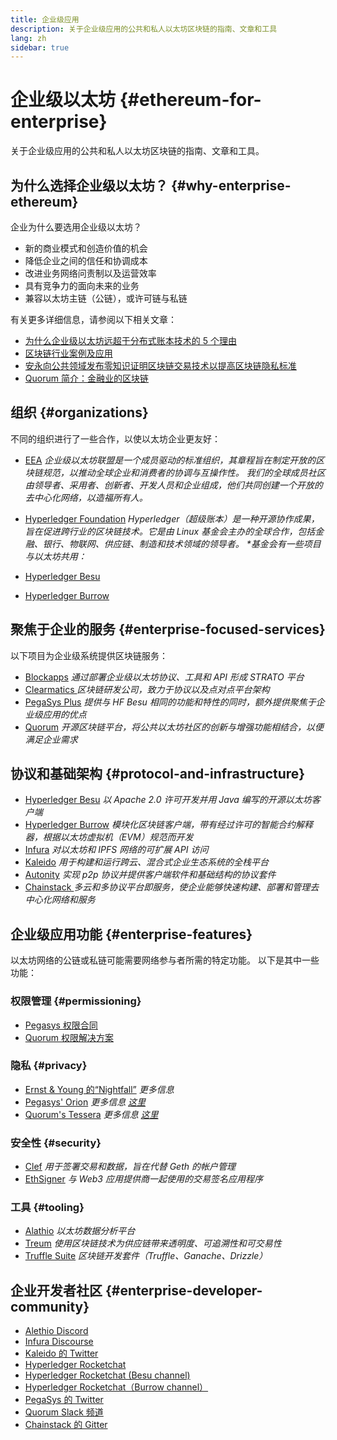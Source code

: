 ```yaml
---
title: 企业级应用
description: 关于企业级应用的公共和私人以太坊区块链的指南、文章和工具
lang: zh
sidebar: true
---
```


# 企业级以太坊 {#ethereum-for-enterprise}

<div class="featured">关于企业级应用的公共和私人以太坊区块链的指南、文章和工具。</div>

## 为什么选择企业级以太坊？ {#why-enterprise-ethereum}

企业为什么要选用企业级以太坊？

- 新的商业模式和创造价值的机会
- 降低企业之间的信任和协调成本
- 改进业务网络问责制以及运营效率
- 具有竞争力的面向未来的业务
- 兼容以太坊主链（公链），或许可链与私链

有关更多详细信息，请参阅以下相关文章：

- [为什么企业级以太坊远超于分布式账本技术的 5 个理由](https://media.consensys.net/5-reasons-why-enterprise-ethereum-is-so-much-more-than-a-distributed-ledger-technology-c9a89db82cb5)
- [区块链行业案例及应用](https://media.consensys.net/enterprise-ethereum-blockchain-use-cases-and-applications-by-industry-3914d1210049)
- [安永向公共领域发布零知识证明区块链交易技术以提高区块链隐私标准](https://www.ey.com/en_gl/news/2019/04/ey-releases-zero-knowledge-proof-blockchain-transaction-technology-to-the-public-domain-to-advance-blockchain-privacy-standards)
- [Quorum 简介：金融业的区块链](https://medium.com/blockchain-at-berkeley/introduction-to-quorum-blockchain-for-the-financial-sector-58813f84e88c)

## 组织 {#organizations}

不同的组织进行了一些合作，以使以太坊企业更友好：

- [EEA](https://entethalliance.org/) _企业级以太坊联盟是一个成员驱动的标准组织，其章程旨在制定开放的区块链规范，以推动全球企业和消费者的协调与互操作性。 我们的全球成员社区由领导者、采用者、创新者、开发人员和企业组成，他们共同创建一个开放的去中心化网络，以造福所有人。_

- [Hyperledger Foundation](https://hyperledger.org) _Hyperledger（超级账本）是一种开源协作成果，旨在促进跨行业的区块链技术。它是由 Linux 基金会主办的全球合作，包括金融、银行、物联网、供应链、制造和技术领域的领导者。 \*基金会有一些项目与以太坊共用：_
- [Hyperledger Besu](https://www.hyperledger.org/blog/2019/08/29/announcing-hyperledger-besu)
- [Hyperledger Burrow](https://www.hyperledger.org/projects/hyperledger-burrow)

## 聚焦于企业的服务 {#enterprise-focused-services}

以下项目为企业级系统提供区块链服务：

- [Blockapps](https://blockapps.net/) _通过部署企业级以太坊协议、工具和 API 形成 STRATO 平台_
- [ Clearmatics ](https://www.clearmatics.com/about) _区块链研发公司，致力于协议以及点对点平台架构_
- [PegaSys Plus](https://pegasys.tech/enterprise/) _提供与 HF Besu 相同的功能和特性的同时，额外提供聚焦于企业级应用的优点_
- [Quorum](https://www.goquorum.com/) _开源区块链平台，将公共以太坊社区的创新与增强功能相结合，以便满足企业需求_

## 协议和基础架构 {#protocol-and-infrastructure}

- [Hyperledger Besu](https://www.hyperledger.org/projects/besu) _以 Apache 2.0 许可开发并用 Java 编写的开源以太坊客户端_
- [Hyperledger Burrow](https://www.hyperledger.org/projects/hyperledger-burrow) _模块化区块链客户端，带有经过许可的智能合约解释器，根据以太坊虚拟机（EVM）规范而开发_
- [Infura](https://infura.io/) _对以太坊和 IPFS 网络的可扩展 API 访问_
- [Kaleido](https://kaleido.io/) _用于构建和运行跨云、混合式企业生态系统的全栈平台_
- [ Autonity](https://www.clearmatics.com/about/) _实现 p2p 协议并提供客户端软件和基础结构的协议套件_
- [ Chainstack ](https://chainstack.com/) _多云和多协议平台即服务，使企业能够快速构建、部署和管理去中心化网络和服务_

## 企业级应用功能 {#enterprise-features}

以太坊网络的公链或私链可能需要网络参与者所需的特定功能。 以下是其中一些功能：

### 权限管理 {#permissioning}

- [Pegasys 权限合同](https://github.com/PegaSysEng/permissioning-smart-contracts)
- [Quorum 权限解决方案](https://github.com/jpmorganchase/quorum/wiki/Security)

### 隐私 {#privacy}

- [Ernst & Young 的“Nightfall”](https://github.com/EYBlockchain/nightfall) _更多信息 [](https://bravenewcoin.com/insights/ernst-and-young-rolls-out-'nightfall-to-enable-private-transactions-on)_
- [Pegasys' Orion](https://docs.pantheon.pegasys.tech/en/stable/Concepts/Privacy/Privacy-Overview/) _更多信息 [这里](https://pegasys.tech/privacy-in-pantheon-how-it-works-and-why-your-enterprise-should-care/)_
- [Quorum's Tessera](https://docs.goquorum.com/en/latest/Privacy/Tessera/Tessera/) _更多信息 [这里](https://github.com/jpmorganchase/tessera/wiki/How-Tessera-works)_

### 安全性 {#security}

- [Clef](https://geth.ethereum.org/clef/Overview) _用于签署交易和数据，旨在代替 Geth 的帐户管理_
- [EthSigner](https://gitter.im/PegaSysEng/EthSigner) _与 Web3 应用提供商一起使用的交易签名应用程序_

### 工具 {#tooling}

- [Alathio](https://aleth.io/) _以太坊数据分析平台_
- [Treum](https://treum.io/) _使用区块链技术为供应链带来透明度、可追溯性和可交易性_
- [Truffle Suite](https://trufflesuite.com) _区块链开发套件（Truffle、Ganache、Drizzle）_

## 企业开发者社区 {#enterprise-developer-community}

- [Alethio Discord](https://discord.gg/d2t8NuU)
- [Infura Discourse](https://community.infura.io/)
- [Kaleido 的 Twitter](https://twitter.com/Kaleido_io)
- [Hyperledger Rocketchat](https://chat.hyperledger.org/)
- [Hyperledger Rocketchat (Besu channel)](https://chat.hyperledger.org/channel/besu)
- [Hyperledger Rocketchat（Burrow channel）](https://chat.hyperledger.org/channel/burrow)
- [PegaSys 的 Twitter](https://twitter.com/Kaleido_io)
- [Quorum Slack 频道](http://bit.ly/quorum-slack)
- [Chainstack 的 Gitter](https://gitter.im/chainstack/Lobby)
